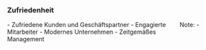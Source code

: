 ### <i class="fa fa-user-circle-o" aria-hidden="true"></i> Zufriedenheit
<div style="text-align: left; float: left; width: 80%">
- Zufriedene Kunden und Geschäftspartner
- Engagierte Mitarbeiter
- Modernes Unternehmen
- Zeitgemäßes Management
</div>
<div style="text-align: right; float: right;  width: 20%">
    <img style="border: none; box-shadow: none; background: none"  data-src="/media/zufriedenheit.png"></img>
</div>
Note:
-
